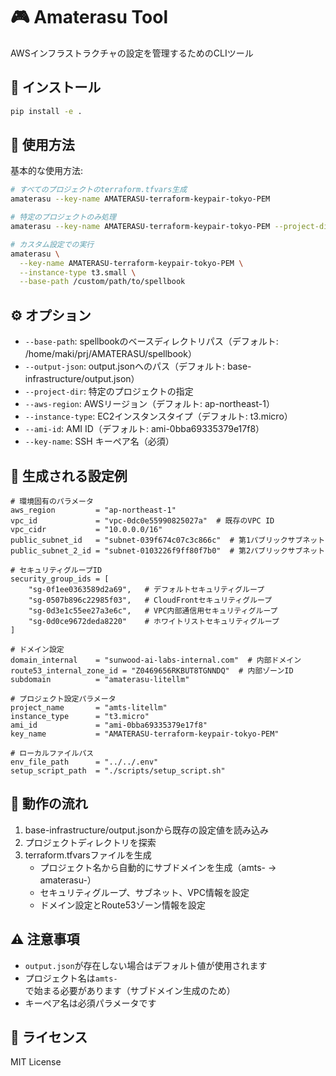 # 🎮 Amaterasu Tool

AWSインフラストラクチャの設定を管理するためのCLIツール

## 🚀 インストール

```bash
pip install -e .
```

## 📝 使用方法

基本的な使用方法:
```bash
# すべてのプロジェクトのterraform.tfvars生成
amaterasu --key-name AMATERASU-terraform-keypair-tokyo-PEM

# 特定のプロジェクトのみ処理
amaterasu --key-name AMATERASU-terraform-keypair-tokyo-PEM --project-dir litellm

# カスタム設定での実行
amaterasu \
  --key-name AMATERASU-terraform-keypair-tokyo-PEM \
  --instance-type t3.small \
  --base-path /custom/path/to/spellbook
```

## ⚙️ オプション

- `--base-path`: spellbookのベースディレクトリパス（デフォルト: /home/maki/prj/AMATERASU/spellbook）
- `--output-json`: output.jsonへのパス（デフォルト: base-infrastructure/output.json）
- `--project-dir`: 特定のプロジェクトの指定
- `--aws-region`: AWSリージョン（デフォルト: ap-northeast-1）
- `--instance-type`: EC2インスタンスタイプ（デフォルト: t3.micro）
- `--ami-id`: AMI ID（デフォルト: ami-0bba69335379e17f8）
- `--key-name`: SSH キーペア名（必須）

## 📄 生成される設定例

```hcl
# 環境固有のパラメータ
aws_region         = "ap-northeast-1"
vpc_id             = "vpc-0dc0e55990825027a"  # 既存のVPC ID
vpc_cidr           = "10.0.0.0/16"
public_subnet_id   = "subnet-039f674c07c3c866c"  # 第1パブリックサブネット
public_subnet_2_id = "subnet-0103226f9ff80f7b0"  # 第2パブリックサブネット

# セキュリティグループID
security_group_ids = [
    "sg-0f1ee0363589d2a69",   # デフォルトセキュリティグループ
    "sg-0507b896c22985f03",   # CloudFrontセキュリティグループ
    "sg-0d3e1c55ee27a3e6c",   # VPC内部通信用セキュリティグループ
    "sg-0d0ce9672deda8220"    # ホワイトリストセキュリティグループ
]

# ドメイン設定
domain_internal    = "sunwood-ai-labs-internal.com"  # 内部ドメイン
route53_internal_zone_id = "Z0469656RKBUT8TGNNDQ"  # 内部ゾーンID
subdomain          = "amaterasu-litellm"

# プロジェクト設定パラメータ
project_name       = "amts-litellm"
instance_type      = "t3.micro"
ami_id             = "ami-0bba69335379e17f8"
key_name           = "AMATERASU-terraform-keypair-tokyo-PEM"

# ローカルファイルパス
env_file_path      = "../../.env"
setup_script_path  = "./scripts/setup_script.sh"
```

## 🔄 動作の流れ

1. base-infrastructure/output.jsonから既存の設定値を読み込み
2. プロジェクトディレクトリを探索
3. terraform.tfvarsファイルを生成
   - プロジェクト名から自動的にサブドメインを生成（amts- → amaterasu-）
   - セキュリティグループ、サブネット、VPC情報を設定
   - ドメイン設定とRoute53ゾーン情報を設定

## ⚠️ 注意事項

- `output.json`が存在しない場合はデフォルト値が使用されます
- プロジェクト名は`amts-`で始まる必要があります（サブドメイン生成のため）
- キーペア名は必須パラメータです

## 📄 ライセンス

MIT License
